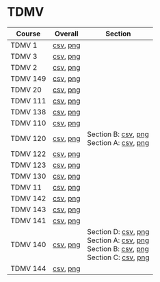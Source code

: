 # TDMV

| Course | Overall | Section |
| ------ | ------- | ------- |
| TDMV 1 | [csv](https://github.com/UCSD-Historical-Enrollment-Data/2024Spring/blob/main/overall/TDMV%201.csv), [png](https://raw.githubusercontent.com/UCSD-Historical-Enrollment-Data/2024Spring/main/plot_overall/TDMV%201.png) |  |
| TDMV 3 | [csv](https://github.com/UCSD-Historical-Enrollment-Data/2024Spring/blob/main/overall/TDMV%203.csv), [png](https://raw.githubusercontent.com/UCSD-Historical-Enrollment-Data/2024Spring/main/plot_overall/TDMV%203.png) |  |
| TDMV 2 | [csv](https://github.com/UCSD-Historical-Enrollment-Data/2024Spring/blob/main/overall/TDMV%202.csv), [png](https://raw.githubusercontent.com/UCSD-Historical-Enrollment-Data/2024Spring/main/plot_overall/TDMV%202.png) |  |
| TDMV 149 | [csv](https://github.com/UCSD-Historical-Enrollment-Data/2024Spring/blob/main/overall/TDMV%20149.csv), [png](https://raw.githubusercontent.com/UCSD-Historical-Enrollment-Data/2024Spring/main/plot_overall/TDMV%20149.png) |  |
| TDMV 20 | [csv](https://github.com/UCSD-Historical-Enrollment-Data/2024Spring/blob/main/overall/TDMV%2020.csv), [png](https://raw.githubusercontent.com/UCSD-Historical-Enrollment-Data/2024Spring/main/plot_overall/TDMV%2020.png) |  |
| TDMV 111 | [csv](https://github.com/UCSD-Historical-Enrollment-Data/2024Spring/blob/main/overall/TDMV%20111.csv), [png](https://raw.githubusercontent.com/UCSD-Historical-Enrollment-Data/2024Spring/main/plot_overall/TDMV%20111.png) |  |
| TDMV 138 | [csv](https://github.com/UCSD-Historical-Enrollment-Data/2024Spring/blob/main/overall/TDMV%20138.csv), [png](https://raw.githubusercontent.com/UCSD-Historical-Enrollment-Data/2024Spring/main/plot_overall/TDMV%20138.png) |  |
| TDMV 110 | [csv](https://github.com/UCSD-Historical-Enrollment-Data/2024Spring/blob/main/overall/TDMV%20110.csv), [png](https://raw.githubusercontent.com/UCSD-Historical-Enrollment-Data/2024Spring/main/plot_overall/TDMV%20110.png) |  |
| TDMV 120 | [csv](https://github.com/UCSD-Historical-Enrollment-Data/2024Spring/blob/main/overall/TDMV%20120.csv), [png](https://raw.githubusercontent.com/UCSD-Historical-Enrollment-Data/2024Spring/main/plot_overall/TDMV%20120.png) | Section B: [csv](https://github.com/UCSD-Historical-Enrollment-Data/2024Spring/blob/main/section/TDMV%20120_B.csv), [png](https://raw.githubusercontent.com/UCSD-Historical-Enrollment-Data/2024Spring/main/plot_section/TDMV%20120_B.png)<br>Section A: [csv](https://github.com/UCSD-Historical-Enrollment-Data/2024Spring/blob/main/section/TDMV%20120_A.csv), [png](https://raw.githubusercontent.com/UCSD-Historical-Enrollment-Data/2024Spring/main/plot_section/TDMV%20120_A.png) |
| TDMV 122 | [csv](https://github.com/UCSD-Historical-Enrollment-Data/2024Spring/blob/main/overall/TDMV%20122.csv), [png](https://raw.githubusercontent.com/UCSD-Historical-Enrollment-Data/2024Spring/main/plot_overall/TDMV%20122.png) |  |
| TDMV 123 | [csv](https://github.com/UCSD-Historical-Enrollment-Data/2024Spring/blob/main/overall/TDMV%20123.csv), [png](https://raw.githubusercontent.com/UCSD-Historical-Enrollment-Data/2024Spring/main/plot_overall/TDMV%20123.png) |  |
| TDMV 130 | [csv](https://github.com/UCSD-Historical-Enrollment-Data/2024Spring/blob/main/overall/TDMV%20130.csv), [png](https://raw.githubusercontent.com/UCSD-Historical-Enrollment-Data/2024Spring/main/plot_overall/TDMV%20130.png) |  |
| TDMV 11 | [csv](https://github.com/UCSD-Historical-Enrollment-Data/2024Spring/blob/main/overall/TDMV%2011.csv), [png](https://raw.githubusercontent.com/UCSD-Historical-Enrollment-Data/2024Spring/main/plot_overall/TDMV%2011.png) |  |
| TDMV 142 | [csv](https://github.com/UCSD-Historical-Enrollment-Data/2024Spring/blob/main/overall/TDMV%20142.csv), [png](https://raw.githubusercontent.com/UCSD-Historical-Enrollment-Data/2024Spring/main/plot_overall/TDMV%20142.png) |  |
| TDMV 143 | [csv](https://github.com/UCSD-Historical-Enrollment-Data/2024Spring/blob/main/overall/TDMV%20143.csv), [png](https://raw.githubusercontent.com/UCSD-Historical-Enrollment-Data/2024Spring/main/plot_overall/TDMV%20143.png) |  |
| TDMV 141 | [csv](https://github.com/UCSD-Historical-Enrollment-Data/2024Spring/blob/main/overall/TDMV%20141.csv), [png](https://raw.githubusercontent.com/UCSD-Historical-Enrollment-Data/2024Spring/main/plot_overall/TDMV%20141.png) |  |
| TDMV 140 | [csv](https://github.com/UCSD-Historical-Enrollment-Data/2024Spring/blob/main/overall/TDMV%20140.csv), [png](https://raw.githubusercontent.com/UCSD-Historical-Enrollment-Data/2024Spring/main/plot_overall/TDMV%20140.png) | Section D: [csv](https://github.com/UCSD-Historical-Enrollment-Data/2024Spring/blob/main/section/TDMV%20140_D.csv), [png](https://raw.githubusercontent.com/UCSD-Historical-Enrollment-Data/2024Spring/main/plot_section/TDMV%20140_D.png)<br>Section A: [csv](https://github.com/UCSD-Historical-Enrollment-Data/2024Spring/blob/main/section/TDMV%20140_A.csv), [png](https://raw.githubusercontent.com/UCSD-Historical-Enrollment-Data/2024Spring/main/plot_section/TDMV%20140_A.png)<br>Section B: [csv](https://github.com/UCSD-Historical-Enrollment-Data/2024Spring/blob/main/section/TDMV%20140_B.csv), [png](https://raw.githubusercontent.com/UCSD-Historical-Enrollment-Data/2024Spring/main/plot_section/TDMV%20140_B.png)<br>Section C: [csv](https://github.com/UCSD-Historical-Enrollment-Data/2024Spring/blob/main/section/TDMV%20140_C.csv), [png](https://raw.githubusercontent.com/UCSD-Historical-Enrollment-Data/2024Spring/main/plot_section/TDMV%20140_C.png) |
| TDMV 144 | [csv](https://github.com/UCSD-Historical-Enrollment-Data/2024Spring/blob/main/overall/TDMV%20144.csv), [png](https://raw.githubusercontent.com/UCSD-Historical-Enrollment-Data/2024Spring/main/plot_overall/TDMV%20144.png) |  |
